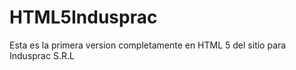 HTML5Indusprac
==============

Esta es la primera version completamente en HTML 5 del sitio para Indusprac S.R.L
